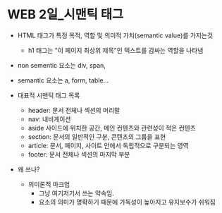 # WEB 2일_시맨틱 태그

- HTML 태그가 특정 목적, 역할 및 의미적 가치(semantic value)를 가지는것
  - h1 태그는 "이 페이지 최상위 제목"인 텍스트를 감싸는 역할을 나타냄
- non sementic 요소는 div, span,
- semantic 요소는 a, form, table...



- 대표적 시맨틱 태그 목록
  - header: 문서 전체나 섹션의 머리말
  - nav: 내비게이션
  - aside 사이드에 위치한 공간, 메인 컨텐츠와 관련성이 적은 컨텐츠
  - section: 문서의 일반적인 구분, 콘텐츠의 그룹을 표현
  - article: 문서, 페이지, 사이트 안에서 독립적으로 구분되는 영역
  - footer: 문서 전체나 섹션의 마지막 부분



- 왜 쓰나?
  - 의미론적 마크업
    - 그냥 여기저기서 쓰는 약속임.
    - 요소의 의미가 명확하기 때문에 가독성이 높아지고 유지보수가 쉬워짐